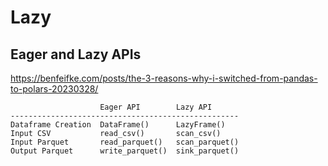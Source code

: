 # Lazy

## Eager and Lazy APIs
https://benfeifke.com/posts/the-3-reasons-why-i-switched-from-pandas-to-polars-20230328/
```
                    Eager API        Lazy API
---------------------------------------------------
Dataframe Creation  DataFrame()      LazyFrame()
Input CSV           read_csv()       scan_csv()
Input Parquet       read_parquet()   scan_parquet()
Output Parquet      write_parquet()  sink_parquet()
```
